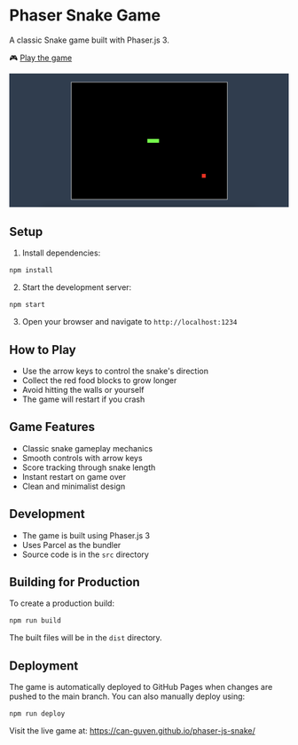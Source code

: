 # Phaser Snake Game

A classic Snake game built with Phaser.js 3.

🎮 [Play the game](https://can-guven.github.io/phaser-js-snake/)

![Snake Game Screenshot](./assets/screenshot.png)

## Setup

1. Install dependencies:

```bash
npm install
```

2. Start the development server:

```bash
npm start
```

3. Open your browser and navigate to `http://localhost:1234`

## How to Play

- Use the arrow keys to control the snake's direction
- Collect the red food blocks to grow longer
- Avoid hitting the walls or yourself
- The game will restart if you crash

## Game Features

- Classic snake gameplay mechanics
- Smooth controls with arrow keys
- Score tracking through snake length
- Instant restart on game over
- Clean and minimalist design

## Development

- The game is built using Phaser.js 3
- Uses Parcel as the bundler
- Source code is in the `src` directory

## Building for Production

To create a production build:

```bash
npm run build
```

The built files will be in the `dist` directory.

## Deployment

The game is automatically deployed to GitHub Pages when changes are pushed to the main branch. You can also manually deploy using:

```bash
npm run deploy
```

Visit the live game at: https://can-guven.github.io/phaser-js-snake/
